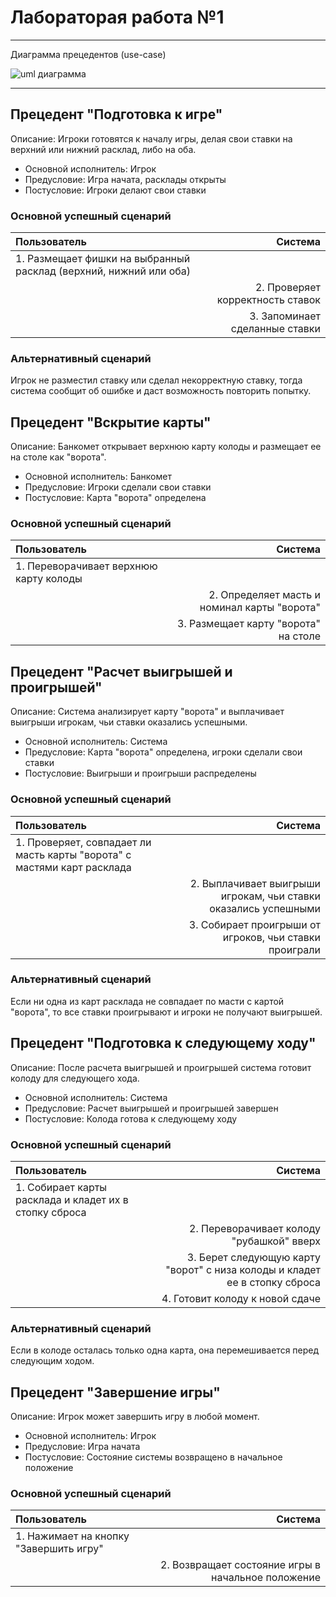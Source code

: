 # Лабораторая работа №1
___

Диаграмма прецедентов (use-case)

![uml диаграмма](uml.jpg)
___
## Прецедент "Подготовка к игре"

Описание: Игроки готовятся к началу игры, делая свои ставки на верхний или нижний расклад, либо на оба.

* Основной исполнитель: Игрок
* Предусловие: Игра начата, расклады открыты
* Постусловие: Игроки делают свои ставки

### Основной успешный сценарий

|Пользователь|Система|
|:---|---:|
|1\. Размещает фишки на выбранный расклад (верхний, нижний или оба)||
||2\. Проверяет корректность ставок|
||3\. Запоминает сделанные ставки|

### Альтернативный сценарий

Игрок не разместил ставку или сделал некорректную ставку, тогда система сообщит об ошибке и даст возможность повторить попытку.

## Прецедент "Вскрытие карты"

Описание: Банкомет открывает верхнюю карту колоды и размещает ее на столе как "ворота".

* Основной исполнитель: Банкомет
* Предусловие: Игроки сделали свои ставки
* Постусловие: Карта "ворота" определена

### Основной успешный сценарий

|Пользователь|Система|
|:---|---:|
|1\. Переворачивает верхнюю карту колоды||
||2\. Определяет масть и номинал карты "ворота"|
||3\. Размещает карту "ворота" на столе|

## Прецедент "Расчет выигрышей и проигрышей"

Описание: Система анализирует карту "ворота" и выплачивает выигрыши игрокам, чьи ставки оказались успешными.

* Основной исполнитель: Система
* Предусловие: Карта "ворота" определена, игроки сделали свои ставки
* Постусловие: Выигрыши и проигрыши распределены

### Основной успешный сценарий

|Пользователь|Система|
|:---|---:|
|1\. Проверяет, совпадает ли масть карты "ворота" с мастями карт расклада||
||2\. Выплачивает выигрыши игрокам, чьи ставки оказались успешными|
||3\. Собирает проигрыши от игроков, чьи ставки проиграли|

### Альтернативный сценарий

Если ни одна из карт расклада не совпадает по масти с картой "ворота", то все ставки проигрывают и игроки не получают выигрышей.

## Прецедент "Подготовка к следующему ходу"

Описание: После расчета выигрышей и проигрышей система готовит колоду для следующего хода.

* Основной исполнитель: Система
* Предусловие: Расчет выигрышей и проигрышей завершен
* Постусловие: Колода готова к следующему ходу

### Основной успешный сценарий

|Пользователь|Система|
|:---|---:|
|1\. Собирает карты расклада и кладет их в стопку сброса||
||2\. Переворачивает колоду "рубашкой" вверх|
||3\. Берет следующую карту "ворот" с низа колоды и кладет ее в стопку сброса|
||4\. Готовит колоду к новой сдаче|

### Альтернативный сценарий

Если в колоде осталась только одна карта, она перемешивается перед следующим ходом.

## Прецедент "Завершение игры"

Описание: Игрок может завершить игру в любой момент.

* Основной исполнитель: Игрок
* Предусловие: Игра начата
* Постусловие: Состояние системы возвращено в начальное положение

### Основной успешный сценарий

|Пользователь|Система|
|:---|---:|
|1\. Нажимает на кнопку "Завершить игру"||
||2\. Возвращает состояние игры в начальное положение|
